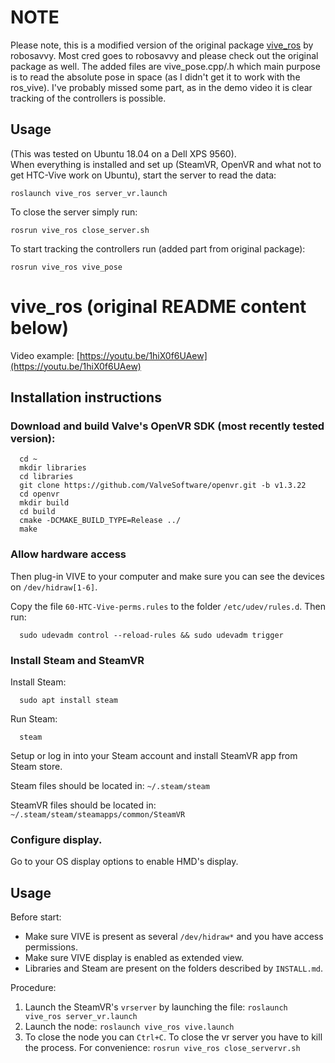 # NOTE
Please note, this is a modified version of the original package [vive_ros](https://github.com/robosavvy/vive_ros) by robosavvy. Most cred goes to robosavvy and please check out the original package as well. The added files are vive_pose.cpp/.h which main purpose is to read the absolute pose in space (as I didn't get it to work with the ros_vive). I've probably missed some part, as in the demo video it is clear tracking of the controllers is possible. 

## Usage
(This was tested on Ubuntu 18.04 on a Dell XPS 9560).  
When everything is installed and set up (SteamVR, OpenVR and what not to get HTC-Vive work on Ubuntu), start the server to read the data:  
```
roslaunch vive_ros server_vr.launch
```
To close the server simply run:  
```
rosrun vive_ros close_server.sh
```

To start tracking the controllers run (added part from original package):  
```
rosrun vive_ros vive_pose
```


# vive_ros (original README content below)

Video example: [https://youtu.be/1hiX0f6UAew](https://youtu.be/1hiX0f6UAew)

## Installation instructions

### Download and build Valve's OpenVR SDK (most recently tested version):

      cd ~
      mkdir libraries
      cd libraries
      git clone https://github.com/ValveSoftware/openvr.git -b v1.3.22
      cd openvr
      mkdir build
      cd build
      cmake -DCMAKE_BUILD_TYPE=Release ../
      make

### Allow hardware access
Then plug-in VIVE to your computer and make sure you can see the devices on `/dev/hidraw[1-6]`.

Copy the file `60-HTC-Vive-perms.rules` to the folder `/etc/udev/rules.d`. Then run:

      sudo udevadm control --reload-rules && sudo udevadm trigger

### Install Steam and SteamVR

Install Steam:
      
      sudo apt install steam

Run Steam:
      
      steam

Setup or log in into your Steam account and install SteamVR app from Steam store.

Steam files should be located in: `~/.steam/steam`

SteamVR files should be located in: `~/.steam/steam/steamapps/common/SteamVR`

### Configure display.

Go to your OS display options to enable HMD's display.

## Usage

Before start:

* Make sure VIVE is present as several `/dev/hidraw*` and you have access permissions.
* Make sure VIVE display is enabled as extended view.
* Libraries and Steam are present on the folders described by `INSTALL.md`.

Procedure:

1. Launch the SteamVR's `vrserver` by launching the file: `roslaunch vive_ros server_vr.launch`
2. Launch the node: `roslaunch vive_ros vive.launch`
3. To close the node you can `Ctrl+C`. To close the vr server you have to kill the process. For convenience: `rosrun vive_ros close_servervr.sh`
